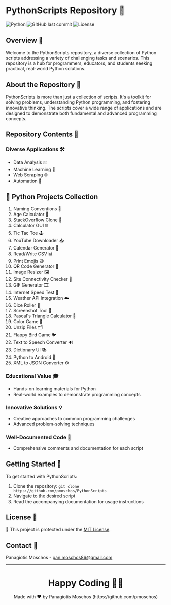 # PythonScripts Repository 🐍

![Python](https://img.shields.io/badge/language-Python-blue.svg) ![GitHub last commit](https://img.shields.io/github/last-commit/pmoschos/PythonScripts) ![License](https://img.shields.io/badge/license-MIT-green.svg)

## Overview 🌟
Welcome to the PythonScripts repository, a diverse collection of Python scripts addressing a variety of challenging tasks and scenarios. This repository is a hub for programmers, educators, and students seeking practical, real-world Python solutions.

## About the Repository 📖
PythonScripts is more than just a collection of scripts. It's a toolkit for solving problems, understanding Python programming, and fostering innovative thinking. The scripts cover a wide range of applications and are designed to demonstrate both fundamental and advanced programming concepts.

## Repository Contents 📂
### Diverse Applications 🛠️
- Data Analysis 💹
- Machine Learning 🤖
- Web Scraping 🌐
- Automation 🔄

## 🐍 Python Projects Collection

1. Naming Conventions 📝
2. Age Calculator 🎂
3. StackOverflow Clone 💬
4. Calculator GUI 🖩
5. Tic Tac Toe 🕹️
6. YouTube Downloader 📥
7. Calendar Generator 📆
8. Read/Write CSV 📊
9. Print Emojis 😃
10. QR Code Generator 📱
11. Image Resizer 🖼️
12. Site Connectivity Checker 🔗
13. GIF Generator 🎞️
14. Internet Speed Test 🚀
15. Weather API Integration ☁️
16. Dice Roller 🎲
17. Screenshot Tool 📸
18. Pascal's Triangle Calculator 🔺
19. Color Game 🎨
20. Unzip Files 🗂️
21. Flappy Bird Game 🐦
22. Text to Speech Converter 🔊
23. Dictionary UI 📚
24. Python to Android 🤖
25. XML to JSON Converter ⚙️


### Educational Value 🎓
- Hands-on learning materials for Python
- Real-world examples to demonstrate programming concepts

### Innovative Solutions 💡
- Creative approaches to common programming challenges
- Advanced problem-solving techniques

### Well-Documented Code 📄
- Comprehensive comments and documentation for each script

## Getting Started 🚀
To get started with PythonScripts:
1. Clone the repository: `git clone https://github.com/pmoschos/PythonScripts`
2. Navigate to the desired script
3. Read the accompanying documentation for usage instructions

## License 📜
🔐 This project is protected under the [MIT License](https://mit-license.org/).

## Contact 📧
Panagiotis Moschos - pan.moschos86@gmail.com

---
<h1 align=center>Happy Coding 👨‍💻 </h1>

<p align="center">
  Made with ❤️ by Panagiotis Moschos (https://github.com/pmoschos)
</p>
